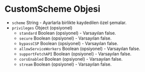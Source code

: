 # CustomScheme Objesi

* `scheme` String - Ayarlarla birlikte kaydedilen özel şemalar.
* `privileges` Object (opsiyonel)
  * `standard` Boolean (opsiyonel) - Varsayılan false.
  * `secure` Boolean (opsiyonel) - Varsayılan false.
  * `bypassCSP` Boolean (opsiyonel) - Varsayılan false.
  * `allowServiceWorkers` Boolean (opsiyonel) - Varsayılan false.
  * `supportFetchAPI` Boolean (opsiyonel) - Varsayılan false.
  * `corsEnabled` Boolean (opsiyonel) - Varsayılan false.
  * `stream` Boolean (opsiyonel) - Varsayılan false.
